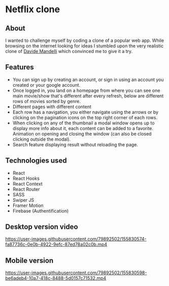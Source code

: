 # Netflix clone

## About

I wanted to challenge myself by coding a clone of a popular web app. While browsing on the internet looking for ideas I stumbled upon the very realistic clone of [Davide Mandelli](https://github.com/Th3Wall) which convinced me to give it a try.

## Features

- You can sign up by creating an account, or sign in using an account you created or your google account.
- Once logged in, you land on a homepage from where you can see one main movie/show that's different after every refresh, below are different rows of movies sorted by genre.
- Different pages with different content
- Each row has a navigation, you either navigate using the arrows or by clicking on the pagination icons on the top right corner of each rows.
- When clicking on any of the thumbnail a modal window opens up to display more info about it, each content can be added to a favorite. Animation on opening and closing the window (can also be closed clicking outside the modal).
- Search feature displaying result without reloading the page.

## Technologies used

- React
- React Hooks
- React Context
- React Router
- SASS
- Swiper JS
- Framer Motion
- Firebase (Authentification)

## Desktop version video

https://user-images.githubusercontent.com/79892502/155830574-fa87736c-0e0b-4922-9efc-87ed78a02c0b.mp4

## Mobile version

https://user-images.githubusercontent.com/79892502/155830598-be6adeb4-10a7-418c-8488-5d0157c71532.mp4

